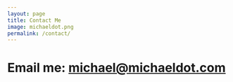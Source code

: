 ```yaml
---
layout: page
title: Contact Me
image: michaeldot.png
permalink: /contact/
---
```


# Email me: <michael@michaeldot.com>